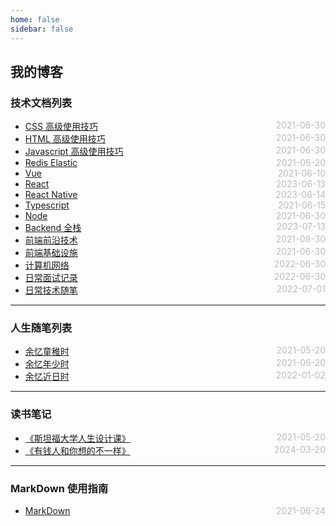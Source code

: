 ```yaml
---
home: false
sidebar: false
---
```


## 我的博客

### 技术文档列表

- [CSS 高级使用技巧](./css) <span style="color:#bbb; float:right">2021-06-30</span>
- [HTML 高级使用技巧](./html) <span style="color:#bbb; float:right">2021-06-30</span>
- [Javascript 高级使用技巧](./javascript) <span style="color:#bbb; float:right">2021-06-30</span>
- [Redis Elastic](./redis-kafaka-elastic) <span style="color:#bbb; float:right">2021-06-20</span>
- [Vue](./vue) <span style="color:#bbb; float:right">2021-06-10</span>
- [React](./react) <span style="color:#bbb; float:right">2023-06-13</span>
- [React Native](./react-native) <span style="color:#bbb; float:right">2023-06-14</span>
- [Typescript](./typescript) <span style="color:#bbb; float:right">2021-06-15</span>
- [Node](./node) <span style="color:#bbb; float:right">2021-06-30</span>
- [Backend 全栈](./backend) <span style="color:#bbb; float:right">2023-07-13</span>
- [前端前沿技术](./frontier-technology) <span style="color:#bbb; float:right">2021-08-30</span>
- [前端基础设施](./fe-sre) <span style="color:#bbb; float:right">2021-06-30</span>
- [计算机网络](./computer-network) <span style="color:#bbb; float:right">2022-06-30</span>
- [日常面试记录](./fe-interview) <span style="color:#bbb; float:right">2022-06-30</span>
- [日常技术随笔](./blog-daily) <span style="color:#bbb; float:right">2022-07-01</span>

---

### 人生随笔列表

- [余忆童稚时](./self-daily/remind-record) <span style="color:#bbb; float:right">2021-05-20</span>
- [余忆年少时](./self-daily/school) <span style="color:#bbb; float:right">2021-06-20</span>
- [余忆近日时](./self-daily/daily-log) <span style="color:#bbb; float:right">2022-01-02</span>

---

### 读书笔记

- [《斯坦福大学人生设计课》](./book-reading/design-your-life) <span style="color:#bbb; float:right">2021-05-20</span>
- [《有钱人和你想的不一样》](./book-reading/rich-people-diff-what-you-think) <span style="color:#bbb; float:right">2024-03-20</span>

---

### MarkDown 使用指南

- [MarkDown](./blog-daily/use-markdown) <span style="color:#bbb; float:right">2021-06-24</span>
